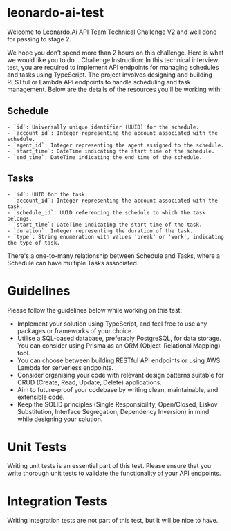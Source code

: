 # leonardo-ai-test

Welcome to Leonardo.Ai API Team Technical Challenge V2 and well done for passing to stage 2.

We hope you don’t spend more than 2 hours on this challenge. Here is what we would like you to do...
Challenge Instruction:
In this technical interview test, you are required to implement API endpoints for managing schedules and tasks using TypeScript. The project involves designing and building RESTful or Lambda API endpoints to handle scheduling and task management. Below are the details of the resources you'll be working with:
## Schedule
```
- `id`: Universally unique identifier (UUID) for the schedule.
- `account_id`: Integer representing the account associated with the schedule.
- `agent_id`: Integer representing the agent assigned to the schedule.
- `start_time`: DateTime indicating the start time of the schedule.
- `end_time`: DateTime indicating the end time of the schedule.
```
## Tasks
```
- `id`: UUID for the task.
- `account_id`: Integer representing the account associated with the task.
- `schedule_id`: UUID referencing the schedule to which the task belongs.
- `start_time`: DateTime indicating the start time of the task.
- `duration`: Integer representing the duration of the task.
- `type`: String enumeration with values 'break' or 'work', indicating the type of task.
```
There's a one-to-many relationship between Schedule and Tasks, where a Schedule can have multiple Tasks associated.
# Guidelines
Please follow the guidelines below while working on this test:
- Implement your solution using TypeScript, and feel free to use any packages or frameworks of
your choice.
- Utilise a SQL-based database, preferably PostgreSQL, for data storage. You can consider using
Prisma as an ORM (Object-Relational Mapping) tool.
- You can choose between building RESTful API endpoints or using AWS Lambda for serverless
endpoints.
- Consider organising your code with relevant design patterns suitable for CRUD (Create, Read,
Update, Delete) applications.
- Aim to future-proof your codebase by writing clean, maintainable, and extensible code.
- Keep the SOLID principles (Single Responsibility, Open/Closed, Liskov Substitution, Interface
Segregation, Dependency Inversion) in mind while designing your solution.

# Unit Tests
Writing unit tests is an essential part of this test. Please ensure that you write thorough unit tests to validate the functionality of your API endpoints.
  
# Integration Tests
Writing integration tests are not part of this test, but it will be nice to have..


